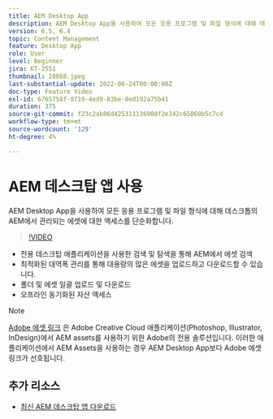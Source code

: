 ```yaml
---
title: AEM Desktop App
description: AEM Desktop App을 사용하여 모든 응용 프로그램 및 파일 형식에 대해 데스크톱의 AEM에서 관리되는 에셋에 대한 액세스를 단순화합니다.
version: 6.5, 6.4
topic: Content Management
feature: Desktop App
role: User
level: Beginner
jira: KT-2551
thumbnail: 28868.jpeg
last-substantial-update: 2022-06-24T00:00:00Z
doc-type: Feature Video
exl-id: 6765758f-0719-4ed9-83be-8ed192a75b41
duration: 375
source-git-commit: f23c2ab86d42531113690df2e342c65060b5c7cd
workflow-type: tm+mt
source-wordcount: '129'
ht-degree: 4%

---
```


# AEM 데스크탑 앱 사용

AEM Desktop App을 사용하여 모든 응용 프로그램 및 파일 형식에 대해 데스크톱의 AEM에서 관리되는 에셋에 대한 액세스를 단순화합니다.

>[!VIDEO](https://video.tv.adobe.com/v/28868?quality=12&learn=on)

+ 전용 데스크탑 애플리케이션을 사용한 검색 및 탐색을 통해 AEM에서 에셋 검색
+ 최적화된 대역폭 관리를 통해 대용량의 많은 에셋을 업로드하고 다운로드할 수 있습니다.
+ 폴더 및 에셋 일괄 업로드 및 다운로드
+ 오프라인 동기화된 자산 액세스

>[!NOTE]
>
> [Adobe 에셋 링크](./adobe-asset-link.md) 은 Adobe Creative Cloud 애플리케이션(Photoshop, Illustrator, InDesign)에서 AEM assets를 사용하기 위한 Adobe의 전용 솔루션입니다. 이러한 애플리케이션에서 AEM Assets을 사용하는 경우 AEM Desktop App보다 Adobe 에셋 링크가 선호됩니다.

## 추가 리소스

+ [최신 AEM 데스크탑 앱 다운로드](https://experienceleague.adobe.com/docs/experience-manager-desktop-app/using/release-notes.html)
